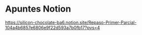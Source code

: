 # Apuntes Notion
https://silicon-chocolate-ba6.notion.site/Repaso-Primer-Parcial-104a4b6857e6806e9f22d593a7b0fb17?pvs=4
